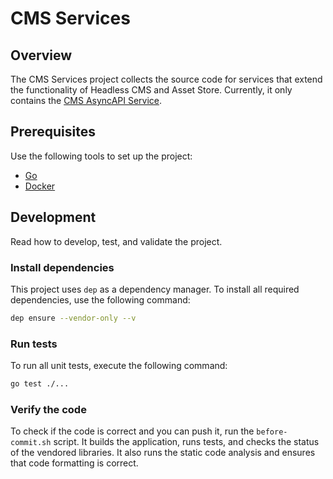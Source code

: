 # CMS Services

## Overview

The CMS Services project collects the source code for services that extend the functionality of Headless CMS and Asset Store. Currently, it only contains the [CMS AsyncAPI Service](cmd/asyncapi/README.md).

## Prerequisites

Use the following tools to set up the project:

- [Go](https://golang.org)
- [Docker](https://www.docker.com/)

## Development

Read how to develop, test, and validate the project.

### Install dependencies

This project uses `dep` as a dependency manager. To install all required dependencies, use the following command:

```bash
dep ensure --vendor-only --v
```

### Run tests

To run all unit tests, execute the following command:

```bash
go test ./...
```

### Verify the code

To check if the code is correct and you can push it, run the `before-commit.sh` script. It builds the application, runs tests, and checks the status of the vendored libraries. It also runs the static code analysis and ensures that code formatting is correct.
